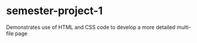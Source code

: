 # semester-project-1
Demonstrates use of HTML and CSS code to develop a more detailed multi-file page
